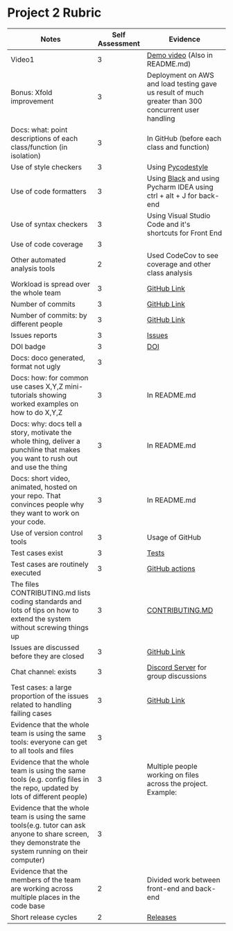 # Project 2 Rubric

|Notes|Self Assessment|Evidence|
|-----|-|---------|
|Video1|3|     [Demo video](https://drive.google.com/file/d/1HqvInvVd4BRZCU7ygsuMz6vutRqEJ1RU/view?usp=sharing) (Also in README.md)        |
|Bonus: Xfold improvement|3| Deployment on AWS and load testing gave us result of much greater than 300 concurrent user handling |
|Docs: what: point descriptions of each class/function (in isolation)|3|In GitHub (before each class and function)|
|Use of style checkers|3|Using [Pycodestyle](https://pypi.org/project/pep8/)|
|Use of code formatters|3|Using [Black](https://black.readthedocs.io/en/stable/) and using Pycharm IDEA using ctrl + alt + J for back-end|
|Use of syntax checkers|3|Using Visual Studio Code and it's shortcuts for Front End|
|Use of code coverage|3||
|Other automated analysis tools|2|Used CodeCov to see coverage and other class analysis|
|Workload is spread over the whole team|3|[GitHub Link](https://github.com/akshat22/campus-job-review-system/pulse)|
|Number of commits|3|[GitHub Link](https://github.com/akshat22/campus-job-review-system)|
|Number of commits: by different people|3|[GitHub Link](https://github.com/akshat22/campus-job-review-system/pulse)|
|Issues reports|3|[Issues](https://github.com/akshat22/campus-job-review-system/issues)|
|DOI badge|3|[DOI](https://zenodo.org/record/7398576#.Y46hsXZBy5c)|
|Docs: doco generated, format not ugly|3||
|Docs: how: for common use cases X,Y,Z mini-tutorials showing worked examples on how to do X,Y,Z|3| In README.md|
|Docs: why: docs tell a story, motivate the whole thing, deliver a punchline that makes you want to rush out and use the thing|3|In README.md|
|Docs: short video, animated, hosted on your repo. That convinces people why they want to work on your code.|3| In README.md|
|Use of version control tools|3|Usage of GitHub|
|Test cases exist|3|[Tests](https://github.com/akshat22/campus-job-review-system/tree/main/tests)|
|Test cases are routinely executed|3|[GitHub actions](https://github.com/akshat22/campus-job-review-system/actions)|
|The files CONTRIBUTING.md lists coding standards and lots of tips on how to extend the system without screwing things up|3|[CONTRIBUTING.MD]()|
|Issues are discussed before they are closed|3|[GitHub Link](https://github.com/akshat22/campus-job-review-system/issues?q=is%3Aissue+is%3Aclosed)|
|Chat channel: exists|3|[Discord Server](https://drive.google.com/file/d/1hJyumk-VMGdoJKOBiQ9zA6T7Mkp2MPPC/view?usp=sharing) for group discussions|
|Test cases: a large proportion of the issues related to handling failing cases|3|[GitHub Link](https://github.com/akshat22/campus-job-review-system/issues?q=is%3Aissue+is%3Aclosed)|
|Evidence that the whole team is using the same tools: everyone can get to all tools and files|3||
|Evidence that the whole team is using the same tools (e.g. config files in the repo, updated by lots of different people)|3|Multiple people working on files across the project. Example: [](https://github.com/ashishjoshi2605/ncsu-campus-jobs-review-system/compare/main...akshat22:campus-job-review-system:feature/development_by_tilak) |
|Evidence that the whole team is using the same tools(e.g. tutor can ask anyone to share screen, they demonstrate the system running on their computer)|3||
|Evidence that the members of the team are working across multiple places in the code base|2| Divided work between front-end and back-end|
|Short release cycles|2|[Releases](https://github.com/akshat22/campus-job-review-system/releases)|
